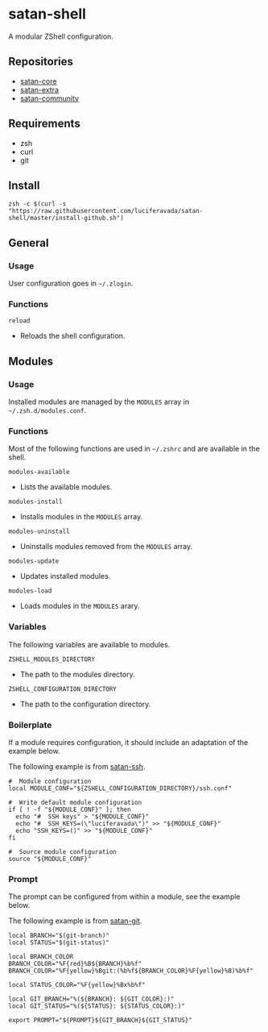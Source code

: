 # satan-shell

A modular ZShell configuration.

## Repositories

  - [satan-core](https://github.com/satan-core)
  - [satan-extra](https://github.com/satan-extra)
  - [satan-community](https://github.com/satan-community)

## Requirements

  - zsh
  - curl
  - git

## Install

`zsh -c $(curl -s "https://raw.githubusercontent.com/luciferavada/satan-shell/master/install-github.sh")`

## General

### Usage

User configuration goes in `~/.zlogin`.

### Functions

`reload`

  - Reloads the shell configuration.

## Modules

### Usage

Installed modules are managed by the `MODULES` array in `~/.zsh.d/modules.conf`.

### Functions

Most of the following functions are used in `~/.zshrc` and are available in the shell.

`modules-available`

  - Lists the available modules.

`modules-install`

  - Installs modules in the `MODULES` array.

`modules-uninstall`

  - Uninstalls modules removed from the `MODULES` array.

`modules-update`

  - Updates installed modules.

`modules-load`

  - Loads modules in the `MODULES` arary.

### Variables

The following variables are available to modules.

`ZSHELL_MODULES_DIRECTORY`

  - The path to the modules directory.

`ZSHELL_CONFIGURATION_DIRECTORY`

  - The path to the configuration directory.

### Boilerplate

If a module requires configuration, it should include an adaptation of the example below.

The following example is from [satan-ssh](https://github.com/satan-extra/ssh/blob/master/ssh.sh).

```
#  Module configuration
local MODULE_CONF="${ZSHELL_CONFIGURATION_DIRECTORY}/ssh.conf"

#  Write default module configuration
if [ ! -f "${MODULE_CONF}" ]; then
  echo "#  SSH keys" > "${MODULE_CONF}"
  echo "#  SSH_KEYS=(\"luciferavada\")" >> "${MODULE_CONF}"
  echo "SSH_KEYS=()" >> "${MODULE_CONF}"
fi

#  Source module configuration
source "${MODULE_CONF}"
```

### Prompt

The prompt can be configured from within a module, see the example below.

The following example is from [satan-git](https://github.com/satan-core/git/blob/master/prompt.sh).

```
local BRANCH="$(git-branch)"
local STATUS="$(git-status)"

local BRANCH_COLOR
BRANCH_COLOR="%F{red}%B${BRANCH}%b%f"
BRANCH_COLOR="%F{yellow}%Bgit:(%b%f${BRANCH_COLOR}%F{yellow}%B)%b%f"

local STATUS_COLOR="%F{yellow}%Bx%b%f"

local GIT_BRANCH="%(${BRANCH}: ${GIT_COLOR}:)"
local GIT_STATUS="%(${STATUS}: ${STATUS_COLOR}:)"

export PROMPT="${PROMPT}${GIT_BRANCH}${GIT_STATUS}"
```
